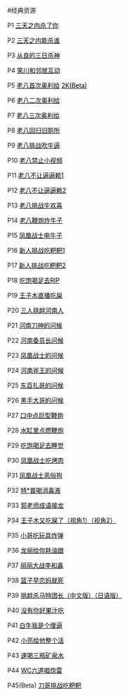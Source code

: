#经典资源
		<p style="text-align: left">
		P1
		<a style="color:black" href="./threeday.mp4" target="_blank">三天之内杀了你</a> 
	</p>
		<p style="text-align: left">
		P2
		<a style="color:black" href="./threedaykill.mp4" target="_blank">三天之内能杀谁</a> 	
	</p>
		<p style="text-align: left">
		P3
		<a style="color:black" href="./goodthreeday.mp4" target="_blank">从良的三日杀神</a> 
	</p>
		<p style="text-align: left">
		P4
		<a style="color:black" href="./sxchudong.mp4" target="_blank">笑川和邻居互动</a> 
	</p>
		<p style="text-align: left">
		P5
		<a style="color:black" href="./1old8.mp4" target="_blank">老八首次奥利给</a> <a style="color:black" href="./1old8_2k.mp4" target="_blank">2K(Beta)</a>
	</p>
		<p style="text-align: left">
		P6
		<a style="color:black" href="./2old8.mp4" target="_blank">老八二次奥利给</a> 
	</p>
		<p style="text-align: left">
		P7
		<a style="color:black" href="./3old8.mp4" target="_blank">老八三次奥利给</a> 
	</p>
		<p style="text-align: left">
		P8
		<a style="color:black" href="./11old8.mp4" target="_blank">老八回归旧厕所</a>
	</p>
		<p style="text-align: left">
		P9
		<a style="color:black" href="./4old8.mp4" target="_blank">老八挑战吹牛逼</a> 
	</p>
		<p style="text-align: left">
		P10
		<a style="color:black" href="./10old8.mp4" target="_blank">老八禁止小视频</a>
	</p>
		<p style="text-align: left">
		P11
		<a style="color:black" href="./9old8.mp4" target="_blank">老八不让逼逼赖1</a>
	</p>
		<p style="text-align: left">
		P12
		<a style="color:black" href="./12old8.mp4" target="_blank">老八不让逼逼赖2</a>
	</p>
		<p style="text-align: left">
		P13
		<a style="color:black" href="./5old8.mp4" target="_blank">老八挑战牛欢喜</a> 
	</p>
		<p style="text-align: left">
		P14
		<a style="color:black" href="./6old8.mp4" target="_blank">老八鞭炮炸牛子</a> 
	</p>
		<p style="text-align: left">
		P15
		<a style="color:black" href="./niuzi.mp4" target="_blank">凤凰战士电牛子</a> 
	</p>
		<p style="text-align: left">
		P16
		<a style="color:black" href="./xinren.mp4" target="_blank">新人挑战吃粑粑1</a> 
	</p>
		<p style="text-align: left">
		P17
		<a style="color:black" href="./baba.mp4" target="_blank">新人挑战吃粑粑2</a>
	</p>
		<p style="text-align: left">
		P18
		<a style="color:black" href="./rip.mp4" target="_blank">吃饱喝足去RIP</a>
	</p>
		<p style="text-align: left">
		P19
		<a style="color:black" href="./zimu.mp4" target="_blank">王子木直播吃屎</a>
	</p>
		<p style="text-align: left">
		P20
		<a style="color:black" href="./henan2.mp4" target="_blank">三人挑衅河南人</a> 
	</p>
		<p style="text-align: left">
		P21
		<a style="color:black" href="./henan.mp4" target="_blank">河南刀神的问候</a> 
	</p>
		<p style="text-align: left">
		P22
		<a style="color:black" href="./henan3.mp4" target="_blank">河南委员长问候</a> 
	</p>
		<p style="text-align: left">
		P23
		<a style="color:black" href="./fenghuang.mp4" target="_blank">凤凰战士的问候</a> 	
	</p>
		<p style="text-align: left">
		P24
		<a style="color:black" href="./fuwang.mp4" target="_blank">河南斧王的问候</a> 
	</p>
		<p style="text-align: left">
		P25
		<a style="color:black" href="./zhage.mp4" target="_blank">东百扎哥的问候</a> 
	</p>
		<p style="text-align: left">
		P26
		<a style="color:black" href="./heishou.mp4" target="_blank">黑手大哥的问候</a>
	</p>
		<p style="text-align: left">
		P27
		<a style="color:black" href="./bigfirecracker.mp4" target="_blank">口中点巨型鞭炮</a>
	</p>
		<p style="text-align: left">
		P28
		<a style="color:black" href="./firecracker.mp4" target="_blank">水缸里点燃鞭炮</a>
	</p>
		<p style="text-align: left">
		P29
		<a style="color:black" href="./chibao.mp4" target="_blank">吃饱喝足去睡觉</a>
	</p>
		<p style="text-align: left">
		P30
		<a style="color:black" href="./haochi.mp4" target="_blank">凤凰战士吃烤肉</a>
	</p>
		<p style="text-align: left">
		P31
		<a style="color:black" href="./esu.mp4" target="_blank">凤凰战士恶俗狗</a>
	</p>
		<p style="text-align: left">
		P32
		<a style="color:black" href="./disinfectant.mp4" target="_blank">特*普喝消毒液</a>
	</p>
		<p style="text-align: left">
		P33
		<a style="color:black" href="./cyjl.mp4" target="_blank">郭老师成语接龙</a>
	</p>
		<p style="text-align: left">
		P34
		<a style="color:black" href="./wzmcs.mp4" target="_blank">王子木又吃屎了（视角1）</a><a style="color:black" href="./wzmzbcs.mp4" target="_blank">（视角2）</a>
	</p>
		<p style="text-align: left">
		P35
		<a style="color:black" href="./bomb.mp4" target="_blank">小哥吃玩具炸弹</a>
	</p>
		<p style="text-align: left">
		P36
		<a style="color:black" href="./guake.mp4" target="_blank">龙丽给你耗油跟</a>
	</p>
		<p style="text-align: left">
		P37
		<a style="color:black" href="./lixin.mp4" target="_blank">丽丽大战李和鑫</a>
	</p>
		<p style="text-align: left">
		P38
		<a style="color:black" href="./xswl.mp4" target="_blank">篮子早恋妈就死</a>
	</p>
		<p style="text-align: left">
		P39
		<a style="color:black" href="./tuanzhang.mp4" target="_blank">挑衅杀马特团长（中文版）</a><a style="color:black" href="./riyu.mp4" target="_blank">（日语版）</a>
	</p>
		<p style="text-align: left">
		P40
		<a style="color:black" href="./goodjuice.mp4" target="_blank">没有你好果汁吃</a>
	</p>
		<p style="text-align: left">
		P41
		<a style="color:black" href="./imsb.mp4" target="_blank">白牛我是个傻逼</a>
	</p>
		<p style="text-align: left">
		P42
		<a style="color:black" href="./hulve.mp4" target="_blank">小亮给他整个活</a>
	</p>
		<p style="text-align: left">
		P43
		<a style="color:black" href="./quickly.mp4" target="_blank">速喝三瓶矿泉水</a>
	</p>
		<p style="text-align: left">
		P44
		<a style="color:black" href="./jinglei.mp4" target="_blank">WC六道唱惊雷</a>
	</p>
		<p style="text-align: left">
		P45(Beta)
		<a style="color:black" href="./dges.mp4" target="_blank">刀哥挑战吃粑粑</a>
	</p>
	
	
